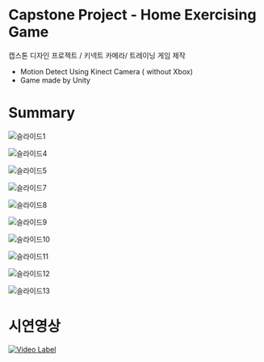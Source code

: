 # Capstone Project - Home Exercising Game
캡스톤 디자인 프로젝트 / 키넥트 카메라/ 트레이닝 게임 제작

- Motion Detect Using Kinect Camera ( without Xbox)
- Game made by Unity


# Summary
![슬라이드1](https://github.com/user-attachments/assets/cd6e876b-85b1-4429-b95c-a3633ebea139)

![슬라이드4](https://github.com/user-attachments/assets/78163ad5-4a0a-41e6-9bbb-1b9705761208)

![슬라이드5](https://github.com/user-attachments/assets/de2709c2-b3c0-4ced-9074-6f5b1205c7ff)

![슬라이드7](https://github.com/user-attachments/assets/76d76f4d-1d06-4e8b-9b2f-b43557504af4)

![슬라이드8](https://github.com/user-attachments/assets/004e6296-c5db-4a40-b0ab-435092839f94)

![슬라이드9](https://github.com/user-attachments/assets/782544b9-80b8-4a31-b30a-38dd28ab26c1)

![슬라이드10](https://github.com/user-attachments/assets/0eb17b9a-6437-4163-85cb-7f1e3006817a)

![슬라이드11](https://github.com/user-attachments/assets/c8ef92ed-aea0-423e-bd7f-06cda227d9b7)

![슬라이드12](https://github.com/user-attachments/assets/f58f66bd-555a-46a1-8d48-902939aed326)

![슬라이드13](https://github.com/user-attachments/assets/b69ec76e-d596-41aa-95d6-156eedeb7f23)


# 시연영상

[![Video Label](http://img.youtube.com/vi/'유튜브주소의id'/0.jpg)](https://youtu.be/'lpisBSB9an4')


